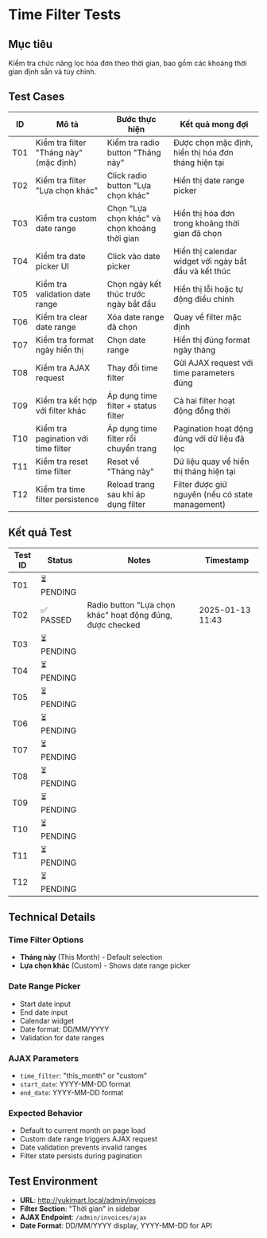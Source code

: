 # Time Filter Tests

## Mục tiêu
Kiểm tra chức năng lọc hóa đơn theo thời gian, bao gồm các khoảng thời gian định sẵn và tùy chỉnh.

## Test Cases

| ID | Mô tả | Bước thực hiện | Kết quả mong đợi |
|----|-------|----------------|------------------|
| T01 | Kiểm tra filter "Tháng này" (mặc định) | Kiểm tra radio button "Tháng này" | Được chọn mặc định, hiển thị hóa đơn tháng hiện tại |
| T02 | Kiểm tra filter "Lựa chọn khác" | Click radio button "Lựa chọn khác" | Hiển thị date range picker |
| T03 | Kiểm tra custom date range | Chọn "Lựa chọn khác" và chọn khoảng thời gian | Hiển thị hóa đơn trong khoảng thời gian đã chọn |
| T04 | Kiểm tra date picker UI | Click vào date picker | Hiển thị calendar widget với ngày bắt đầu và kết thúc |
| T05 | Kiểm tra validation date range | Chọn ngày kết thúc trước ngày bắt đầu | Hiển thị lỗi hoặc tự động điều chỉnh |
| T06 | Kiểm tra clear date range | Xóa date range đã chọn | Quay về filter mặc định |
| T07 | Kiểm tra format ngày hiển thị | Chọn date range | Hiển thị đúng format ngày tháng |
| T08 | Kiểm tra AJAX request | Thay đổi time filter | Gửi AJAX request với time parameters đúng |
| T09 | Kiểm tra kết hợp với filter khác | Áp dụng time filter + status filter | Cả hai filter hoạt động đồng thời |
| T10 | Kiểm tra pagination với time filter | Áp dụng time filter rồi chuyển trang | Pagination hoạt động đúng với dữ liệu đã lọc |
| T11 | Kiểm tra reset time filter | Reset về "Tháng này" | Dữ liệu quay về hiển thị tháng hiện tại |
| T12 | Kiểm tra time filter persistence | Reload trang sau khi áp dụng filter | Filter được giữ nguyên (nếu có state management) |

## Kết quả Test

| Test ID | Status | Notes | Timestamp |
|---------|--------|-------|-----------|
| T01 | ⏳ PENDING | | |
| T02 | ✅ PASSED | Radio button "Lựa chọn khác" hoạt động đúng, được checked | 2025-01-13 11:43 |
| T03 | ⏳ PENDING | | |
| T04 | ⏳ PENDING | | |
| T05 | ⏳ PENDING | | |
| T06 | ⏳ PENDING | | |
| T07 | ⏳ PENDING | | |
| T08 | ⏳ PENDING | | |
| T09 | ⏳ PENDING | | |
| T10 | ⏳ PENDING | | |
| T11 | ⏳ PENDING | | |
| T12 | ⏳ PENDING | | |

## Technical Details

### Time Filter Options
- **Tháng này** (This Month) - Default selection
- **Lựa chọn khác** (Custom) - Shows date range picker

### Date Range Picker
- Start date input
- End date input
- Calendar widget
- Date format: DD/MM/YYYY
- Validation for date ranges

### AJAX Parameters
- `time_filter`: "this_month" or "custom"
- `start_date`: YYYY-MM-DD format
- `end_date`: YYYY-MM-DD format

### Expected Behavior
- Default to current month on page load
- Custom date range triggers AJAX request
- Date validation prevents invalid ranges
- Filter state persists during pagination

## Test Environment
- **URL**: http://yukimart.local/admin/invoices
- **Filter Section**: "Thời gian" in sidebar
- **AJAX Endpoint**: `/admin/invoices/ajax`
- **Date Format**: DD/MM/YYYY display, YYYY-MM-DD for API
